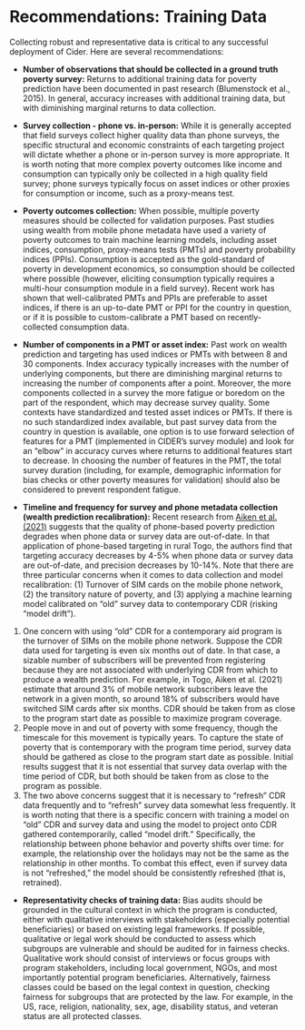 # Recommendations: Training Data

Collecting robust and representative data is critical to any successful deployment of Cider. Here are several recommendations:

- **Number of observations that should be collected in a ground truth poverty survey:** Returns to additional training data for poverty prediction have been documented in past research (Blumenstock et al., 2015). In general, accuracy increases with additional training data, but with diminishing marginal returns to data collection.


- **Survey collection - phone vs. in-person:** While it is generally accepted that field surveys collect higher quality data than phone surveys, the specific structural and economic constraints of each targeting project will dictate whether a phone or in-person survey is more appropriate. It is worth noting that more complex poverty outcomes like income and consumption can typically only be collected in a high quality field survey; phone surveys typically focus on asset indices or other proxies for consumption or income, such as a proxy-means test.


- **Poverty outcomes collection:** When possible, multiple poverty measures should be collected for validation purposes. Past studies using wealth from mobile phone metadata have used a variety of poverty outcomes to train machine learning models, including asset indices, consumption, proxy-means tests (PMTs) and poverty probability indices (PPIs). Consumption is accepted as the gold-standard of poverty in development economics, so consumption should be collected where possible (however, eliciting consumption typically requires a multi-hour consumption module in a field survey). Recent work has shown that well-calibrated PMTs and PPIs are preferable to asset indices, if there is an up-to-date PMT or PPI for the country in question, or if it is possible to custom-calibrate a PMT based on recently-collected consumption data. 


- **Number of components in a PMT or asset index:** Past work on wealth prediction and targeting has used indices or PMTs with between 8 and 30 components. Index accuracy typically increases with the number of underlying components, but there are diminishing marginal returns to increasing the number of components after a point. Moreover, the more components collected in a survey the more fatigue or boredom on the part of the respondent, which may decrease survey quality. 
Some contexts have standardized and tested asset indices or PMTs. If there is no such standardized index available, but past survey data from the country in question is available, one option is to use forward selection of features for a PMT (implemented in CIDER’s survey module) and look for an “elbow” in accuracy curves where returns to additional features start to decrease. In choosing the number of features in the PMT, the total survey duration (including, for example, demographic information for bias checks or other poverty measures for validation) should also be considered to prevent respondent fatigue. 


- **Timeline and frequency for survey and phone metadata collection (wealth prediction recalibration):** Recent research from [Aiken et al. (2021)](https://www.nber.org/papers/w29070) suggests that the quality of phone-based poverty prediction degrades when phone data or survey data are out-of-date. In that application of phone-based targeting in rural Togo, the authors find that targeting accuracy decreases by 4-5% when phone data or survey data are out-of-date, and precision decreases by 10-14%.
Note that there are three particular concerns when it comes to data collection and model recalibration: (1) Turnover of SIM cards on the mobile phone network, (2) the transitory nature of poverty, and (3) applying a machine learning model calibrated on “old” survey data to contemporary CDR (risking “model drift”). 

1. One concern with using “old” CDR for a contemporary aid program is the turnover of SIMs on the mobile phone network. Suppose the CDR data used for targeting is even six months out of date. In that case, a sizable number of subscribers will be prevented from registering because they are not associated with underlying CDR from which to produce a wealth prediction. For example, in Togo, Aiken et al. (2021) estimate that around 3% of mobile network subscribers leave the network in a given month, so around 18% of subscribers would have switched SIM cards after six months. CDR should be taken from as close to the program start date as possible to maximize program coverage. 
2. People move in and out of poverty with some frequency, though the timescale for this movement is typically years. To capture the state of poverty that is contemporary with the program time period, survey data should be gathered as close to the program start date as possible. Initial results suggest that it is not essential that survey data overlap with the time period of CDR, but both should be taken from as close to the program as possible. 
3. The two above concerns suggest that it is necessary to “refresh” CDR data frequently and to “refresh” survey data somewhat less frequently. It is worth noting that there is a specific concern with training a model on “old” CDR and survey data and using the model to project onto CDR gathered contemporarily, called “model drift.” Specifically, the relationship between phone behavior and poverty shifts over time: for example, the relationship over the holidays may not be the same as the relationship in other months. To combat this effect, even if survey data is not “refreshed,” the model should be consistently refreshed (that is, retrained). 


- **Representativity checks of training data:** Bias audits should be grounded in the cultural context in which the program is conducted, either with qualitative interviews with stakeholders (especially potential beneficiaries) or based on existing legal frameworks. If possible, qualitative or legal work should be conducted to assess which subgroups are vulnerable and should be audited for in fairness checks. Qualitative work should consist of interviews or focus groups with program stakeholders, including local government, NGOs, and most importantly potential program beneficiaries. Alternatively, fairness classes could be based on the legal context in question, checking fairness for subgroups that are protected by the law. For example, in the US, race, religion, nationality, sex, age, disability status, and veteran status are all protected classes. 
